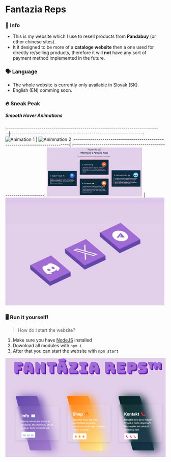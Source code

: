 # Fantazia Reps
### 📝 Info
- This is my website which I use to resell products from **Pandabuy** (or other chinese sites).
- It it designed to be more of a **cataloge website** then a one used for directly re/selling products, therefore it will **not** have any sort of payment method implemented in the future.

### 🗣️ Language
- The whole website is currently only available in Slovak (SK).
- English (EN) comming soon.

### 🔥 Sneak Peak
##### Smooth Hover Animations
:---------------------------------------------------------------------------:|:----------------------------------------------------------------:
<img src="screenshots/animation1.gif" alt="Animation 1" width="300"/>            |  <img src="screenshots/animation2.gif" alt="Animnation 2" width="500"/>
:---------------------------------------------------------------------------:|:----------------------------------------------------------------:
<img src="screenshots/animation3.gif" alt="Animation 3" width="300"/>            |  <img src="screenshots/animation4.gif" alt="Animnation 4" width="500"/>

### 🖥️ Run it yourself!
> How do I start the website?
1. Make sure you have [NodeJS](https://nodejs.org/en) installed
2. Download all modules with `npm i`
3. After that you can start the website with `npm start`

<img src="screenshots/preview.png" alt="Preview" width="800"/>
